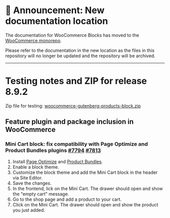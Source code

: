 # 📣 Announcement: New documentation location

The documentation for WooCommerce Blocks has moved to the [WooCommerce monorepo](https://github.com/woocommerce/woocommerce/tree/trunk/plugins/woocommerce-blocks/docs/).

Please refer to the documentation in the new location as the files in this repository will no longer be updated and the repository will be archived.

---

# Testing notes and ZIP for release 8.9.2

Zip file for testing: [woocommerce-gutenberg-products-block.zip](https://github.com/woocommerce/woocommerce-blocks/files/10134811/woocommerce-gutenberg-products-block.zip)

## Feature plugin and package inclusion in WooCommerce

### Mini Cart block: fix compatibility with Page Optimize and Product Bundles plugins [#7794](https://github.com/woocommerce/woocommerce-blocks/pull/7794) [#7813](https://github.com/woocommerce/woocommerce-blocks/pull/7813)

1. Install [Page Optimize](https://wordpress.org/plugins/page-optimize/) and [Product Bundles](https://woocommerce.com/products/product-bundles/).
2. Enable a block theme.
3. Customize the block theme and add the Mini Cart block in the header via Site Editor.
4. Save the changes.
5. In the frontend, lick on the Mini Cart. The drawer should open and show the "empty cart" message.
6. Go to the shop page and add a product to your cart.
7. Click on the Mini Cart. The drawer should open and show the product you just added.
